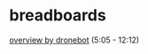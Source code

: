 # breadboards

[overview by dronebot]([url](https://www.youtube.com/watch?v=Y3Kx2RlLXsY)) (5:05 - 12:12)

